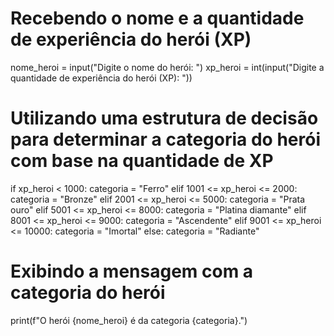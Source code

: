 # Recebendo o nome e a quantidade de experiência do herói (XP)
nome_heroi = input("Digite o nome do herói: ")
xp_heroi = int(input("Digite a quantidade de experiência do herói (XP): "))

# Utilizando uma estrutura de decisão para determinar a categoria do herói com base na quantidade de XP
if xp_heroi < 1000:
    categoria = "Ferro"
elif 1001 <= xp_heroi <= 2000:
    categoria = "Bronze"
elif 2001 <= xp_heroi <= 5000:
    categoria = "Prata ouro"
elif 5001 <= xp_heroi <= 8000:
    categoria = "Platina diamante"
elif 8001 <= xp_heroi <= 9000:
    categoria = "Ascendente"
elif 9001 <= xp_heroi <= 10000:
    categoria = "Imortal"
else:
    categoria = "Radiante"

# Exibindo a mensagem com a categoria do herói
print(f"O herói {nome_heroi} é da categoria {categoria}.")
